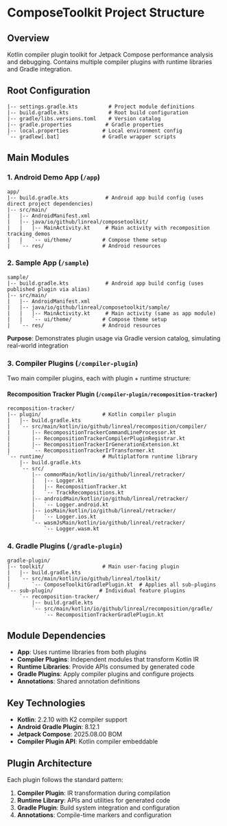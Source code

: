 # ComposeToolkit Project Structure

## Overview
Kotlin compiler plugin toolkit for Jetpack Compose performance analysis and debugging. Contains multiple compiler plugins with runtime libraries and Gradle integration.

## Root Configuration
```
|-- settings.gradle.kts          # Project module definitions
|-- build.gradle.kts             # Root build configuration
|-- gradle/libs.versions.toml    # Version catalog
|-- gradle.properties           # Gradle properties
|-- local.properties           # Local environment config
`-- gradlew[.bat]              # Gradle wrapper scripts
```

## Main Modules

### 1. Android Demo App (`/app`)
```
app/
|-- build.gradle.kts            # Android app build config (uses direct project dependencies)
|-- src/main/
|   |-- AndroidManifest.xml
|   |-- java/io/github/linreal/composetoolkit/
|   |   |-- MainActivity.kt     # Main activity with recomposition tracking demos
|   |   `-- ui/theme/          # Compose theme setup
|   `-- res/                   # Android resources
```

### 2. Sample App (`/sample`)
```
sample/
|-- build.gradle.kts            # Android app build config (uses published plugin via alias)
|-- src/main/
|   |-- AndroidManifest.xml
|   |-- java/io/github/linreal/composetoolkit/sample/
|   |   |-- MainActivity.kt     # Main activity (same as app module)
|   |   `-- ui/theme/          # Compose theme setup
|   `-- res/                   # Android resources
```
**Purpose**: Demonstrates plugin usage via Gradle version catalog, simulating real-world integration

### 3. Compiler Plugins (`/compiler-plugin`)
Two main compiler plugins, each with plugin + runtime structure:



#### Recomposition Tracker Plugin (`/compiler-plugin/recomposition-tracker`)
```
recomposition-tracker/
|-- plugin/                    # Kotlin compiler plugin
|   |-- build.gradle.kts
|   `-- src/main/kotlin/io/github/linreal/recomposition/compiler/
|       |-- RecompositionTrackerCommandLineProcessor.kt
|       |-- RecompositionTrackerCompilerPluginRegistrar.kt
|       |-- RecompositionTrackerIrGenerationExtension.kt
|       `-- RecompositionTrackerIrTransformer.kt
`-- runtime/                   # Multiplatform runtime library
    |-- build.gradle.kts
    `-- src/
        |-- commonMain/kotlin/io/github/linreal/retracker/
        |   |-- Logger.kt
        |   |-- RecompositionTracker.kt
        |   `-- TrackRecompositions.kt
        |-- androidMain/kotlin/io/github/linreal/retracker/
        |   `-- Logger.android.kt
        |-- iosMain/kotlin/io/github/linreal/retracker/
        |   `-- Logger.ios.kt
        `-- wasmJsMain/kotlin/io/github/linreal/retracker/
            `-- Logger.wasm.kt
```

### 4. Gradle Plugins (`/gradle-plugin`)
```
gradle-plugin/
|-- toolkit/                   # Main user-facing plugin
|   |-- build.gradle.kts
|   `-- src/main/kotlin/io/github/linreal/toolkit/
|       `-- ComposeToolkitGradlePlugin.kt  # Applies all sub-plugins
`-- sub-plugin/               # Individual feature plugins
    `-- recomposition-tracker/
        |-- build.gradle.kts
        `-- src/main/kotlin/io/github/linreal/recomposition/gradle/
            `-- RecompositionTrackerGradlePlugin.kt
```

## Module Dependencies
- **App**: Uses runtime libraries from both plugins
- **Compiler Plugins**: Independent modules that transform Kotlin IR
- **Runtime Libraries**: Provide APIs consumed by generated code
- **Gradle Plugins**: Apply compiler plugins and configure projects
- **Annotations**: Shared annotation definitions

## Key Technologies
- **Kotlin**: 2.2.10 with K2 compiler support
- **Android Gradle Plugin**: 8.12.1
- **Jetpack Compose**: 2025.08.00 BOM
- **Compiler Plugin API**: Kotlin compiler embeddable

## Plugin Architecture
Each plugin follows the standard pattern:
1. **Compiler Plugin**: IR transformation during compilation
2. **Runtime Library**: APIs and utilities for generated code
3. **Gradle Plugin**: Build system integration and configuration
4. **Annotations**: Compile-time markers and configuration

